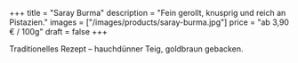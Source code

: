 +++
title = "Saray Burma"
description = "Fein gerollt, knusprig und reich an Pistazien."
images = ["/images/products/saray-burma.jpg"]
price = "ab 3,90 € / 100g"
draft = false
+++

Traditionelles Rezept – hauchdünner Teig, goldbraun gebacken.

